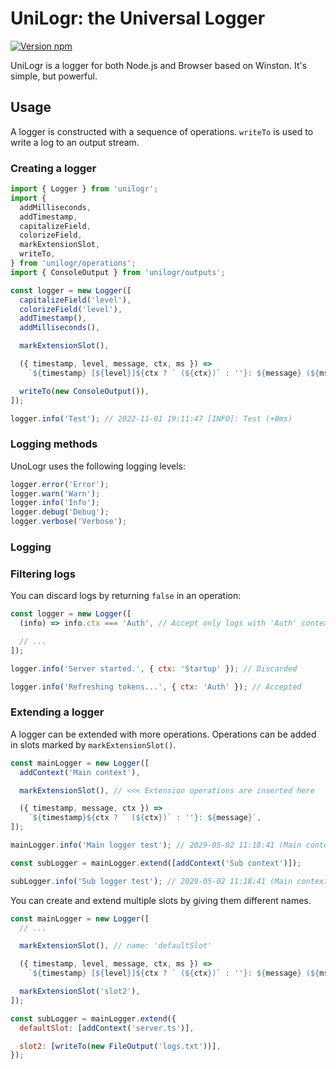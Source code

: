 # UniLogr: the Universal Logger

[![Version npm](https://img.shields.io/npm/v/unilogr.svg?logo=npm)](https://www.npmjs.com/package/unilogr)

UniLogr is a logger for both Node.js and Browser based on Winston.
It's simple, but powerful.

## Usage

A logger is constructed with a sequence of operations.
`writeTo` is used to write a log to an output stream.

### Creating a logger

```js
import { Logger } from 'unilogr';
import {
  addMilliseconds,
  addTimestamp,
  capitalizeField,
  colorizeField,
  markExtensionSlot,
  writeTo,
} from 'unilogr/operations';
import { ConsoleOutput } from 'unilogr/outputs';

const logger = new Logger([
  capitalizeField('level'),
  colorizeField('level'),
  addTimestamp(),
  addMilliseconds(),

  markExtensionSlot(),

  ({ timestamp, level, message, ctx, ms }) =>
    `${timestamp} [${level}]${ctx ? ` (${ctx})` : ''}: ${message} (${ms})`,

  writeTo(new ConsoleOutput()),
]);

logger.info('Test'); // 2022-11-01 19:11:47 [INFO]: Test (+0ms)
```

### Logging methods

UnoLogr uses the following logging levels:

```js
logger.error('Error');
logger.warn('Warn');
logger.info('Info');
logger.debug('Debug');
logger.verbose('Verbose');
```

### Logging

### Filtering logs

You can discard logs by returning `false` in an operation:

```js
const logger = new Logger([
  (info) => info.ctx === 'Auth', // Accept only logs with 'Auth' context

  // ...
]);

logger.info('Server started.', { ctx: 'Startup' }); // Discarded

logger.info('Refreshing tokens...', { ctx: 'Auth' }); // Accepted
```

### Extending a logger

A logger can be extended with more operations.
Operations can be added in slots marked by `markExtensionSlot()`.

```js
const mainLogger = new Logger([
  addContext('Main context'),

  markExtensionSlot(), // <<< Extension operations are inserted here

  ({ timestamp, message, ctx }) =>
    `${timestamp}${ctx ? ` (${ctx})` : ''}: ${message}`,
]);

mainLogger.info('Main logger test'); // 2029-05-02 11:18:41 (Main context): Main logger test

const subLogger = mainLogger.extend([addContext('Sub context')]);

subLogger.info('Sub logger test'); // 2029-05-02 11:18:41 (Main context > Sub context): Sub logger test
```

You can create and extend multiple slots by giving them different names.

```js
const mainLogger = new Logger([
  // ...

  markExtensionSlot(), // name: 'defaultSlot'

  ({ timestamp, level, message, ctx, ms }) =>
    `${timestamp} [${level}]${ctx ? ` (${ctx})` : ''}: ${message} (${ms})`,

  markExtensionSlot('slot2'),
]);

const subLogger = mainLogger.extend({
  defaultSlot: [addContext('server.ts')],

  slot2: [writeTo(new FileOutput('logs.txt'))],
});
```
